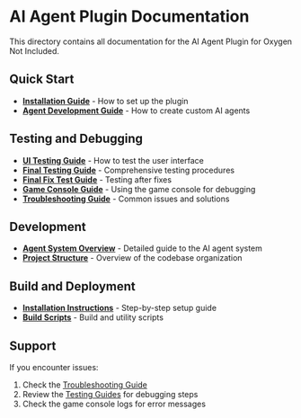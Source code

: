 # AI Agent Plugin Documentation

This directory contains all documentation for the AI Agent Plugin for Oxygen Not Included.

## Quick Start

- **[Installation Guide](install-instructions.md)** - How to set up the plugin
- **[Agent Development Guide](AGENT_README.md)** - How to create custom AI agents

## Testing and Debugging

- **[UI Testing Guide](UI_TEST_GUIDE.md)** - How to test the user interface
- **[Final Testing Guide](FINAL_TEST_GUIDE.md)** - Comprehensive testing procedures
- **[Final Fix Test Guide](FINAL_FIX_TEST_GUIDE.md)** - Testing after fixes
- **[Game Console Guide](GAME_CONSOLE_GUIDE.md)** - Using the game console for debugging
- **[Troubleshooting Guide](TROUBLESHOOTING.md)** - Common issues and solutions

## Development

- **[Agent System Overview](AGENT_README.md)** - Detailed guide to the AI agent system
- **[Project Structure](../README.md)** - Overview of the codebase organization

## Build and Deployment

- **[Installation Instructions](install-instructions.md)** - Step-by-step setup guide
- **[Build Scripts](../scripts/)** - Build and utility scripts

## Support

If you encounter issues:
1. Check the [Troubleshooting Guide](TROUBLESHOOTING.md)
2. Review the [Testing Guides](UI_TEST_GUIDE.md) for debugging steps
3. Check the game console logs for error messages
